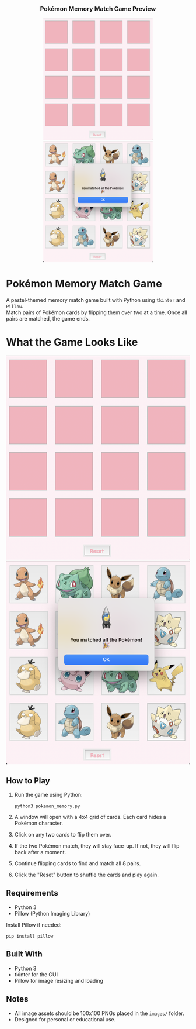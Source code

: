<h3 align="center">Pokémon Memory Match Game Preview</h3>

<p align="center">
  <img src="screenshot1.png" width="300" />
  <img src="screenshot2.png" width="300" />
</p>

# Pokémon Memory Match Game

A pastel-themed memory match game built with Python using `tkinter` and `Pillow`.  
Match pairs of Pokémon cards by flipping them over two at a time. Once all pairs are matched, the game ends.

# What the Game Looks Like

![Game Screenshot 1](screenshot1.png)
![Game Screenshot 2](screenshot2.png)

## How to Play

1. Run the game using Python:
   ```
   python3 pokemon_memory.py
   ```

2. A window will open with a 4x4 grid of cards. Each card hides a Pokémon character.

3. Click on any two cards to flip them over.

4. If the two Pokémon match, they will stay face-up. If not, they will flip back after a moment.

5. Continue flipping cards to find and match all 8 pairs.

6. Click the "Reset" button to shuffle the cards and play again.

## Requirements

- Python 3
- Pillow (Python Imaging Library)

Install Pillow if needed:
```
pip install pillow
```

## Built With

- Python 3
- tkinter for the GUI
- Pillow for image resizing and loading

## Notes

- All image assets should be 100x100 PNGs placed in the `images/` folder.
- Designed for personal or educational use.
